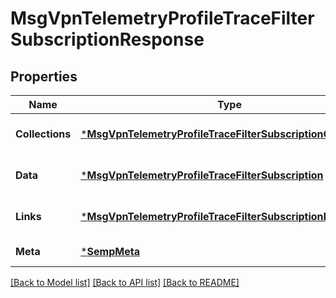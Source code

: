 # MsgVpnTelemetryProfileTraceFilterSubscriptionResponse

## Properties
Name | Type | Description | Notes
------------ | ------------- | ------------- | -------------
**Collections** | [***MsgVpnTelemetryProfileTraceFilterSubscriptionCollections**](MsgVpnTelemetryProfileTraceFilterSubscriptionCollections.md) |  | [optional] [default to null]
**Data** | [***MsgVpnTelemetryProfileTraceFilterSubscription**](MsgVpnTelemetryProfileTraceFilterSubscription.md) |  | [optional] [default to null]
**Links** | [***MsgVpnTelemetryProfileTraceFilterSubscriptionLinks**](MsgVpnTelemetryProfileTraceFilterSubscriptionLinks.md) |  | [optional] [default to null]
**Meta** | [***SempMeta**](SempMeta.md) |  | [default to null]

[[Back to Model list]](../README.md#documentation-for-models) [[Back to API list]](../README.md#documentation-for-api-endpoints) [[Back to README]](../README.md)

